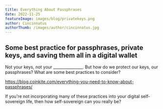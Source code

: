 ```yaml
---
title: Everything About Passphrases
date: 2022-11-25
featureImage: images/blog/privatekeys.png
author: Cincinnatus
authorThumb: /images/author/cincinnatus.jpg 
---
```


## Some best practice for passphrases, private keys, and saving them all in a digital wallet

Not your keys, not your _______________. But how do we protect our keys, our passphrases? What are some best practices to consider?

https://blog.coinkite.com/everything-you-need-to-know-about-passphrases/

If you're not incorporating many of these practices into your digital self-sovereign life, then how self-sovereign can you really be?